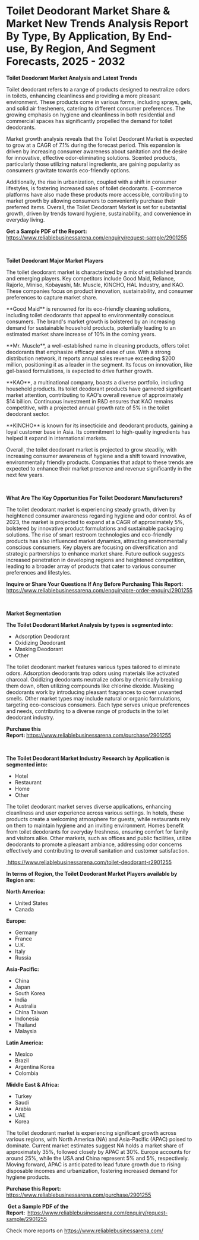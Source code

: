 <p><h1>Toilet Deodorant Market Share & Market New Trends Analysis Report By Type, By Application, By End-use, By Region, And Segment Forecasts, 2025 - 2032</h1></p><p><strong>Toilet Deodorant Market Analysis and Latest Trends</strong></p>
<p><p>Toilet deodorant refers to a range of products designed to neutralize odors in toilets, enhancing cleanliness and providing a more pleasant environment. These products come in various forms, including sprays, gels, and solid air fresheners, catering to different consumer preferences. The growing emphasis on hygiene and cleanliness in both residential and commercial spaces has significantly propelled the demand for toilet deodorants.</p><p>Market growth analysis reveals that the Toilet Deodorant Market is expected to grow at a CAGR of 7.1% during the forecast period. This expansion is driven by increasing consumer awareness about sanitation and the desire for innovative, effective odor-eliminating solutions. Scented products, particularly those utilizing natural ingredients, are gaining popularity as consumers gravitate towards eco-friendly options.</p><p>Additionally, the rise in urbanization, coupled with a shift in consumer lifestyles, is fostering increased sales of toilet deodorants. E-commerce platforms have also made these products more accessible, contributing to market growth by allowing consumers to conveniently purchase their preferred items. Overall, the Toilet Deodorant Market is set for substantial growth, driven by trends toward hygiene, sustainability, and convenience in everyday living.</p></p>
<p><strong>Get a Sample PDF of the Report:&nbsp;</strong> <a href="https://www.reliablebusinessarena.com/enquiry/request-sample/2901255?utm_campaign=2189&utm_medium=2&utm_source=Github&utm_content=ia&utm_term=16032025&utm_id=toilet-deodorant">https://www.reliablebusinessarena.com/enquiry/request-sample/2901255</a></p>
<p>&nbsp;</p>
<p><strong>Toilet Deodorant Major Market Players</strong></p>
<p><p>The toilet deodorant market is characterized by a mix of established brands and emerging players. Key competitors include Good Maid, Reliance, Rajorlo, Miniso, Kobayashi, Mr. Muscle, KINCHO, HAL Industry, and KAO. These companies focus on product innovation, sustainability, and consumer preferences to capture market share.</p><p>**Good Maid** is renowned for its eco-friendly cleaning solutions, including toilet deodorants that appeal to environmentally conscious consumers. The brand's market growth is bolstered by an increasing demand for sustainable household products, potentially leading to an estimated market share increase of 10% in the coming years.</p><p>**Mr. Muscle**, a well-established name in cleaning products, offers toilet deodorants that emphasize efficacy and ease of use. With a strong distribution network, it reports annual sales revenue exceeding $200 million, positioning it as a leader in the segment. Its focus on innovation, like gel-based formulations, is expected to drive further growth.</p><p>**KAO**, a multinational company, boasts a diverse portfolio, including household products. Its toilet deodorant products have garnered significant market attention, contributing to KAO's overall revenue of approximately $14 billion. Continuous investment in R&D ensures that KAO remains competitive, with a projected annual growth rate of 5% in the toilet deodorant sector.</p><p>**KINCHO** is known for its insecticide and deodorant products, gaining a loyal customer base in Asia. Its commitment to high-quality ingredients has helped it expand in international markets.</p><p>Overall, the toilet deodorant market is projected to grow steadily, with increasing consumer awareness of hygiene and a shift toward innovative, environmentally friendly products. Companies that adapt to these trends are expected to enhance their market presence and revenue significantly in the next few years.</p></p>
<p>&nbsp;</p>
<p><strong>What Are The Key Opportunities For Toilet Deodorant Manufacturers?</strong></p>
<p><p>The toilet deodorant market is experiencing steady growth, driven by heightened consumer awareness regarding hygiene and odor control. As of 2023, the market is projected to expand at a CAGR of approximately 5%, bolstered by innovative product formulations and sustainable packaging solutions. The rise of smart restroom technologies and eco-friendly products has also influenced market dynamics, attracting environmentally conscious consumers. Key players are focusing on diversification and strategic partnerships to enhance market share. Future outlook suggests increased penetration in developing regions and heightened competition, leading to a broader array of products that cater to various consumer preferences and lifestyles.</p></p>
<p><strong>Inquire or Share Your Questions If Any Before Purchasing This Report:</strong> <a href="https://www.reliablebusinessarena.com/enquiry/pre-order-enquiry/2901255?utm_campaign=2189&utm_medium=2&utm_source=Github&utm_content=ia&utm_term=16032025&utm_id=toilet-deodorant">https://www.reliablebusinessarena.com/enquiry/pre-order-enquiry/2901255</a></p>
<p>&nbsp;</p>
<p><strong>Market Segmentation</strong></p>
<p><strong>The Toilet Deodorant Market Analysis by types is segmented into:</strong></p>
<p><ul><li>Adsorption Deodorant</li><li>Oxidizing Deodorant</li><li>Masking Deodorant</li><li>Other</li></ul></p>
<p><p>The toilet deodorant market features various types tailored to eliminate odors. Adsorption deodorants trap odors using materials like activated charcoal. Oxidizing deodorants neutralize odors by chemically breaking them down, often utilizing compounds like chlorine dioxide. Masking deodorants work by introducing pleasant fragrances to cover unwanted smells. Other market types may include natural or organic formulations, targeting eco-conscious consumers. Each type serves unique preferences and needs, contributing to a diverse range of products in the toilet deodorant industry.</p></p>
<p><strong>Purchase this Report:&nbsp;</strong><a href="https://www.reliablebusinessarena.com/purchase/2901255?utm_campaign=2189&utm_medium=2&utm_source=Github&utm_content=ia&utm_term=16032025&utm_id=toilet-deodorant">https://www.reliablebusinessarena.com/purchase/2901255</a></p>
<p>&nbsp;</p>
<p><strong>The Toilet Deodorant Market Industry Research by Application is segmented into:</strong></p>
<p><ul><li>Hotel</li><li>Restaurant</li><li>Home</li><li>Other</li></ul></p>
<p><p>The toilet deodorant market serves diverse applications, enhancing cleanliness and user experience across various settings. In hotels, these products create a welcoming atmosphere for guests, while restaurants rely on them to maintain hygiene and an inviting environment. Homes benefit from toilet deodorants for everyday freshness, ensuring comfort for family and visitors alike. Other markets, such as offices and public facilities, utilize deodorants to promote a pleasant ambiance, addressing odor concerns effectively and contributing to overall sanitation and customer satisfaction.</p></p>
<p><a href="https://www.reliablebusinessarena.com/toilet-deodorant-r2901255?utm_campaign=2189&utm_medium=2&utm_source=Github&utm_content=ia&utm_term=16032025&utm_id=toilet-deodorant">&nbsp;https://www.reliablebusinessarena.com/toilet-deodorant-r2901255</a></p>
<p><strong>In terms of Region, the Toilet Deodorant Market Players available by Region are:</strong></p>
<p>
    <p> <strong> North America: </strong>
        <ul>
            <li>United States</li>
            <li>Canada</li>
        </ul>
        </p> 
    <p> <strong> Europe: </strong>
        <ul>
            <li>Germany</li>
            <li>France</li>
            <li>U.K.</li>
            <li>Italy</li>
            <li>Russia</li>
        </ul>
        </p> 
    <p> <strong> Asia-Pacific: </strong>
        <ul>
            <li>China</li>
            <li>Japan</li>
            <li>South Korea</li>
            <li>India</li>
            <li>Australia</li>
            <li>China Taiwan</li>
            <li>Indonesia</li>
            <li>Thailand</li>
            <li>Malaysia</li>
        </ul>
        </p> 
    <p> <strong> Latin America: </strong>
        <ul>
            <li>Mexico</li>
            <li>Brazil</li>
            <li>Argentina Korea</li>
            <li>Colombia</li>
        </ul>
        </p> 
    <p> <strong> Middle East & Africa: </strong>
        <ul>
            <li>Turkey</li>
            <li>Saudi</li>
            <li>Arabia</li>
            <li>UAE</li>
            <li>Korea</li>
        </ul>
    </p>
    </p>
<p><p>The toilet deodorant market is experiencing significant growth across various regions, with North America (NA) and Asia-Pacific (APAC) poised to dominate. Current market estimates suggest NA holds a market share of approximately 35%, followed closely by APAC at 30%. Europe accounts for around 25%, while the USA and China represent 5% and 5%, respectively. Moving forward, APAC is anticipated to lead future growth due to rising disposable incomes and urbanization, fostering increased demand for hygiene products.</p></p>
<p><strong>Purchase this Report: </strong><a href="https://www.reliablebusinessarena.com/purchase/2901255?utm_campaign=2189&utm_medium=2&utm_source=Github&utm_content=ia&utm_term=16032025&utm_id=toilet-deodorant">https://www.reliablebusinessarena.com/purchase/2901255</a></p>
<p>&nbsp;<strong>Get a Sample PDF of the Report:&nbsp;&nbsp;</strong><a href="https://www.reliablebusinessarena.com/enquiry/request-sample/2901255?utm_campaign=2189&utm_medium=2&utm_source=Github&utm_content=ia&utm_term=16032025&utm_id=toilet-deodorant">https://www.reliablebusinessarena.com/enquiry/request-sample/2901255</a></p>
<p><strong></strong></p>
<p>Check more reports on <a href="https://www.reliablebusinessarena.com/?utm_campaign=2189&utm_medium=2&utm_source=Github&utm_content=ia&utm_term=16032025&utm_id=toilet-deodorant">https://www.reliablebusinessarena.com/</a></p>